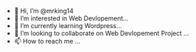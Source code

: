 - 👋 Hi, I’m @mrking14
- 👀 I’m interested in Web Devlopement...
- 🌱 I’m currently learning Wordpress...
- 💞️ I’m looking to collaborate on Web Devlopement Project ...
- 📫 How to reach me ...

<!---
mrking14/mrking14 is a ✨ special ✨ repository because its `README.md` (this file) appears on your GitHub profile.
You can click the Preview link to take a look at your changes.
--->
